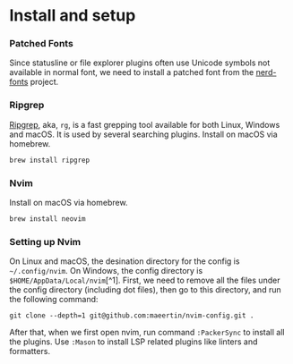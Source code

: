 # Install and setup

### Patched Fonts
Since statusline or file explorer plugins often use Unicode symbols not available in normal font,
we need to install a patched font from the [nerd-fonts](https://github.com/ryanoasis/nerd-fonts) project.

### Ripgrep
[Ripgrep](https://github.com/BurntSushi/ripgrep), aka, `rg`, is a fast grepping tool available for both Linux, Windows and macOS. It is used by several searching plugins. Install on macOS via homebrew.

```bash
brew install ripgrep
```

### Nvim
Install on macOS via homebrew.

```bash
brew install neovim
```

### Setting up Nvim

On Linux and macOS, the desination directory for the config is `~/.config/nvim`. On Windows, the config directory is `$HOME/AppData/Local/nvim`[^1].
First, we need to remove all the files under the config directory (including dot files), then go to this directory, and run the following command:

```
git clone --depth=1 git@github.com:maeertin/nvim-config.git .
```

After that, when we first open nvim, run command `:PackerSync` to install all the plugins. Use `:Mason` to install LSP related plugins like linters and formatters.
